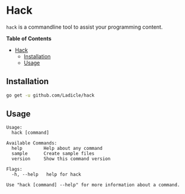# Hack

`hack` is a commandline tool to assist your programming content.

<!-- markdown-toc start - Don't edit this section. Run M-x markdown-toc-refresh-toc -->
**Table of Contents**

- [Hack](#hack)
    - [Installation](#installation)
    - [Usage](#usage)

<!-- markdown-toc end -->

## Installation

```bash
go get -u github.com/Ladicle/hack 
```

## Usage

```
Usage:
  hack [command]

Available Commands:
  help        Help about any command
  sample      Create sample files
  version     Show this command version

Flags:
  -h, --help   help for hack

Use "hack [command] --help" for more information about a command.
```
